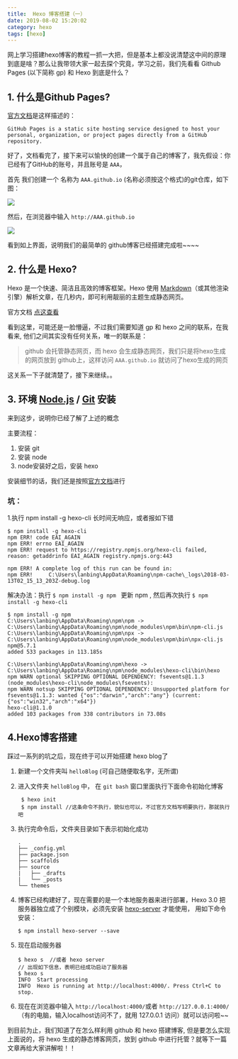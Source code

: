 ```yaml
---
title:  Hexo 博客搭建（一）
date: 2019-08-02 15:20:02
category: hexo
tags: [hexo]
---
```

网上学习搭建hexo博客的教程一抓一大把，但是基本上都没说清楚这中间的原理到底是啥？那么让我带领大家一起去探个究竟，学习之前，我们先看看 Github Pages (以下简称 gp) 和 Hexo 到底是什么？

## 1. 什么是Github Pages?

[官方文档](https://help.github.com/articles/what-is-github-pages/)是这样描述的：

```
GitHub Pages is a static site hosting service designed to host your personal, organization, or project pages directly from a GitHub repository.
```

好了，文档看完了，接下来可以愉快的创建一个属于自己的博客了，我先假设：你已经有了GitHub的账号，并且账号是 `AAA`，

首先 我们创建一个 名称为 `AAA.github.io` (名称必须按这个格式)的git仓库，如下图： 

![](https://pic.superbed.cn/item/5d3ba3b6451253d178bfc354.png)

然后，在浏览器中输入 `http://AAA.github.io` 

![](https://pic.superbed.cn/item/5d3ba45f451253d178bfc82f.png)


看到如上界面，说明我们的最简单的 github博客已经搭建完成啦~~~~

## 2. 什么是 Hexo?

Hexo 是一个快速、简洁且高效的博客框架。Hexo 使用 [Markdown](http://daringfireball.net/projects/markdown/)（或其他渲染引擎）解析文章，在几秒内，即可利用靓丽的主题生成静态网页。

官方文档 [点这查看](https://hexo.io/zh-cn/docs/index.html)

看到这里，可能还是一脸懵逼，不过我们需要知道 gp 和 hexo 之间的联系，在我看来, 他们之间其实没有任何关系，唯一的联系是：

> github 会托管静态网页，而 hexo 会生成静态网页，我们只是将hexo生成的网页放到 github上，这样访问 `AAA.github.io` 就访问了hexo生成的网页

这关系一下子就清楚了，接下来继续。。

## 3. 环境 [Node.js](http://nodejs.org/) / [Git](http://git-scm.com/) 安装

来到这步，说明你已经了解了上述的概念

主要流程：

1.  安装 git
2.  安装 node
3.  node安装好之后，安装 hexo

安装细节的话，我们还是按照[官方文档](https://hexo.io/zh-cn/docs/index.html)进行

### 坑：

1.执行 npm install -g hexo-cli 长时间无响应，或者报如下错

```
$ npm install -g hexo-cli
npm ERR! code EAI_AGAIN
npm ERR! errno EAI_AGAIN
npm ERR! request to https://registry.npmjs.org/hexo-cli failed, reason: getaddrinfo EAI_AGAIN registry.npmjs.org:443

npm ERR! A complete log of this run can be found in:
npm ERR!     C:\Users\lanbing\AppData\Roaming\npm-cache\_logs\2018-03-13T02_15_13_203Z-debug.log
```
解决办法：执行  `$ npm install -g npm ` 更新 npm ,  然后再次执行 `$ npm install -g hexo-cli` 
```
$ npm install -g npm
C:\Users\lanbing\AppData\Roaming\npm\npm -> C:\Users\lanbing\AppData\Roaming\npm\node_modules\npm\bin\npm-cli.js
C:\Users\lanbing\AppData\Roaming\npm\npx -> C:\Users\lanbing\AppData\Roaming\npm\node_modules\npm\bin\npx-cli.js
npm@5.7.1
added 533 packages in 113.185s

C:\Users\lanbing\AppData\Roaming\npm\hexo -> C:\Users\lanbing\AppData\Roaming\npm\node_modules\hexo-cli\bin\hexo
npm WARN optional SKIPPING OPTIONAL DEPENDENCY: fsevents@1.1.3 (node_modules\hexo-cli\node_modules\fsevents):
npm WARN notsup SKIPPING OPTIONAL DEPENDENCY: Unsupported platform for fsevents@1.1.3: wanted {"os":"darwin","arch":"any"} (current: {"os":"win32","arch":"x64"})
hexo-cli@1.1.0
added 103 packages from 338 contributors in 73.08s
```
## 4.Hexo博客搭建
踩过一系列的坑之后，现在终于可以开始搭建 hexo blog了

1. 新建一个文件夹叫   `helloBlog` (可自己随便取名字，无所谓)

2. 进入文件夹 `helloBlog` 中， 在 `git bash` 窗口里面执行下面命令初始化博客

   ```
    $ hexo init 
    $ npm install //这条命令不执行，貌似也可以，不过官方文档写明要执行，那就执行吧
   ```
3. 执行完命令后，文件夹目录如下表示初始化成功
    ```
    .
   ├── _config.yml
   ├── package.json
   ├── scaffolds
   ├── source
   |   ├── _drafts
   |   └── _posts
   └── themes
    
   ```

4. 博客已经构建好了，现在需要的是一个本地服务器来进行部署，Hexo 3.0 把服务器独立成了个别模块，必须先安装 [hexo-server](https://github.com/hexojs/hexo-server) 才能使用， 用如下命令安装：

   ```
   $ npm install hexo-server --save
   ```
5. 现在启动服务器
   ```
   $ hexo s  //或者 hexo server
   // 出现如下信息，表明已经成功启动了服务器
   $ hexo s
   INFO  Start processing
   INFO  Hexo is running at http://localhost:4000/. Press Ctrl+C to stop.
   
   ```
6. 现在在浏览器中输入 `http://localhost:4000/`或者 `http://127.0.0.1:4000/`（有的电脑，输入localhost访问不了，就用 127.0.0.1 访问）就可以访问啦~~

到目前为止，我们知道了在怎么样利用 github 和 hexo 搭建博客, 但是要怎么实现上面说的，将 hexo 生成的静态博客网页，放到 github 中进行托管？就等下一篇文章再给大家讲解啦！！

